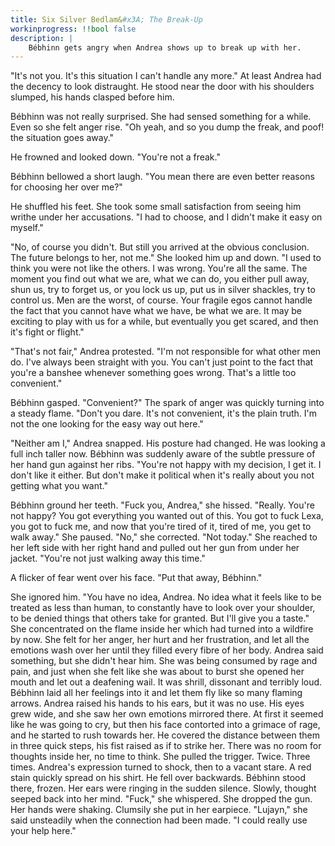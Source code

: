 ```yaml
---
title: Six Silver Bedlam&#x3A; The Break-Up
workinprogress: !!bool false
description: |
    Bébhinn gets angry when Andrea shows up to break up with her.
---
```


"It's not you. It's this situation I can't handle any more." At least Andrea had the
decency to look distraught. He stood near the door with his shoulders slumped, his hands
clasped before him. 

Bébhinn was not really surprised. She had sensed something for a while. Even so she felt
anger rise. "Oh yeah, and so you dump the freak, and poof! the situation goes away."

He frowned and looked down. "You're not a freak."

Bébhinn bellowed a short laugh. "You mean there are even better reasons for choosing her
over me?"

He shuffled his feet. She took some small satisfaction from seeing him writhe under her
accusations. "I had to choose, and I didn't make it easy on myself."

"No, of course you didn't. But still you arrived at the obvious conclusion. The future
belongs to her, not me." She looked him up and down. "I used to think you were not like
the others. I was wrong. You're all the same. The moment you find out what we are, what
we can do, you either pull away, shun us, try to forget us, or you lock us up, put us in
silver shackles, try to control us. Men are the worst, of course. Your fragile egos
cannot handle the fact that you cannot have what we have, be what we are. It may be
exciting to play with us for a while, but eventually you get scared, and then it's fight
or flight."

"That's not fair," Andrea protested. "I'm not responsible for what other men do. I've
always been straight with you. You can't just point to the fact that you're a banshee
whenever something goes wrong. That's a little too convenient."

Bébhinn gasped. "Convenient?" The spark of anger was quickly turning into a steady
flame. "Don't you dare. It's not convenient, it's the plain truth. I'm not the one
looking for the easy way out here."

"Neither am I," Andrea snapped. His posture had changed. He was looking a full inch
taller now. Bébhinn was suddenly aware of the subtle pressure of her hand gun against
her ribs. "You're not happy with my decision, I get it. I don't like it either. But
don't make it political when it's really about you not getting what you want."

Bébhinn ground her teeth. "Fuck you, Andrea," she hissed. "Really. You're not happy? You
got everything you wanted out of this. You got to fuck Lexa, you got to fuck me, and now
that you're tired of it, tired of me, you get to walk away." She paused. "No," she
corrected. "Not today." She reached to her left side with her right hand and pulled out
her gun from under her jacket. "You're not just walking away this time."

A flicker of fear went over his face. "Put that away, Bébhinn."

She ignored him. "You have no idea, Andrea. No idea what it feels like to be treated as
less than human, to constantly have to look over your shoulder, to be denied things that
others take for granted. But I'll give you a taste." She concentrated on the flame
inside her which had turned into a wildfire by now. She felt for her anger, her hurt and
her frustration, and let all the emotions wash over her until they filled every fibre of
her body. Andrea said something, but she didn't hear him. She was being consumed by rage
and pain, and just when she felt like she was about to burst she opened her mouth and
let out a deafening wail. It was shrill, dissonant and terribly loud. Bébhinn laid all
her feelings into it and let them fly like so many flaming arrows. Andrea raised his
hands to his ears, but it was no use. His eyes grew wide, and she saw her own emotions
mirrored there. At first it seemed like he was going to cry, but then his face contorted
into a grimace of rage, and he started to rush towards her. He covered the distance
between them in three quick steps, his fist raised as if to strike her. There was no
room for thoughts inside her, no time to think. She pulled the trigger. Twice. Three
times. Andrea's expression turned to shock, then to a vacant stare. A red stain quickly
spread on his shirt. He fell over backwards. Bébhinn stood there, frozen. Her ears were
ringing in the sudden silence. Slowly, thought seeped back into her mind. "Fuck," she
whispered. She dropped the gun. Her hands were shaking. Clumsily she put in her
earpiece. "Lujayn," she said unsteadily when the connection had been made. "I could
really use your help here."
